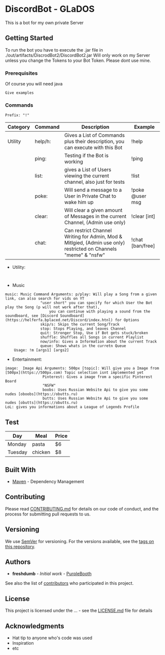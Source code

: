 # DiscordBot - GLaDOS

This is a bot for my own private Server

## Getting Started

To run the bot you have to execute the .jar file in ./out/artifacts/DiscrodBot2/DiscordBot2.jar
Will only work on my Server unless you change the Tokens to your Bot Token.
Please dont use mine.

### Prerequisites

Of course you will need java

```
Give examples
```

### Commands

```
Prefix: "!"
```

|   Category    |  Command   | Description  |   Example   |
|---------------|------------|--------------|-------------|
| Utility       |  help/h:   |Gives a List of Commands plus their description, you can execute with this Bot| !help | 
|		|   ping:    |Testing if the Bot is working| !ping |
|               |   list:    |gives a List of Users viewing the current channel, also just for tests| !list |
|               |   poke:    |Will send a message to a User in Private Chat to wake him up| !poke @user msg |
|               |   clear:   |Will clear a given amount of Messages in the current Channel, (Admin use only)| !clear [int] |
|               |   chat:    |Can restrict Channel Writing for Admin, Mod & Mitlgied, (Admin use only) restricted on Channels "meme"  & "nsfw"| !chat [ban/free] |

* Utility:
```


```
* Music
```
music: Music Command Arguments: p/play: Will play a Song from a given link, can also search for vids on YT
				"user short" you can specify for which User the Bot play the Song (p will not work after that), 
					you can continue with playing a sound from the soundboard, see [Discord Soundboard](https://helferfa.bplaced.net/Discord/index.htnl) for Options
				skip/s: Skips the current Song/Track
				stop: Stops Playing, and leaves Channel
				quit: Stronger Stop, Use if Bot gets stuck/broken
				shuffle: Shuffles all Songs in current Playlist
				now/info: Gives a Information about the current Track
				queue: Shows whats in the curretn Queue
	Usage: !m [args1] [args2]
```
* Entertainment:
```
image:  Image Api Arguments: 500px [topic]: Will give you a Image from [500px](https://500px.com) Topic selection isnt implemented yet
			     Pinterest: Gives a image from a specific Pinterest Board
			     "NSFW"
			     boobs: Uses Russian Website Api to give you some nudes [oboobs](https://obutts.ru)
			     butts: Uses Russian Website Api to give you some nudes [obutts](https://obutts.ru)
LoL: gives you informations about a League of Legends Profile

```


## Test

| Day     | Meal    | Price |
| --------|---------|-------|
| Monday  | pasta   | $6    |
| Tuesday | chicken | $8    |

## Built With

* [Maven](https://maven.apache.org/) - Dependency Management

## Contributing

Please read [CONTRIBUTING.md](https://gist.github.com/PurpleBooth/b24679402957c63ec426) for details on our code of conduct, and the process for submitting pull requests to us.

## Versioning

We use [SemVer](http://semver.org/) for versioning. For the versions available, see the [tags on this repository](https://github.com/your/project/tags). 

## Authors

* **freshdumb** - *Initial work* - [PurpleBooth](https://github.com/PurpleBooth)

See also the list of [contributors](https://github.com/your/project/contributors) who participated in this project.

## License

This project is licensed under the ... - see the [LICENSE.md](LICENSE.md) file for details

## Acknowledgments

* Hat tip to anyone who's code was used
* Inspiration
* etc
